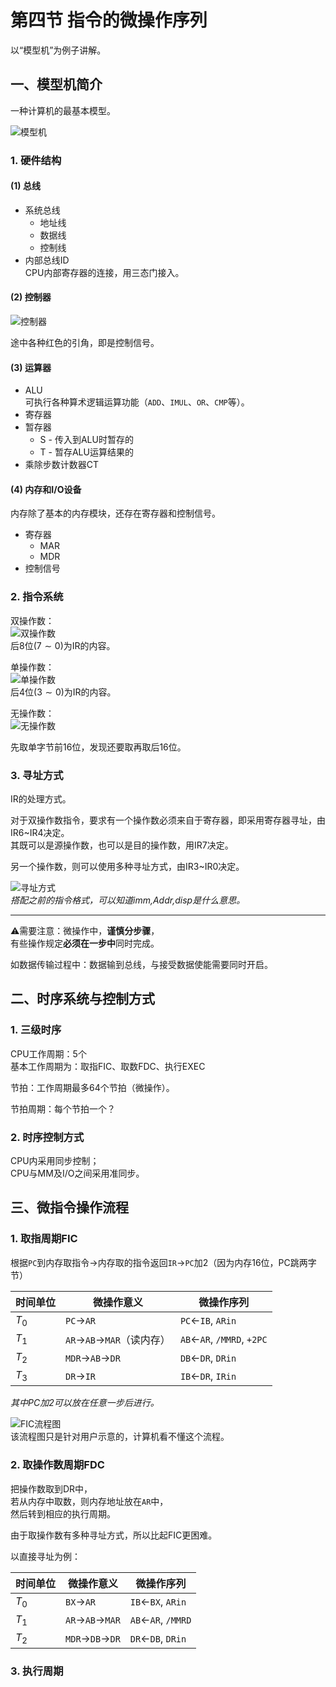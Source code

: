 # 第四节 指令的微操作序列

以“模型机”为例子讲解。

## 一、模型机简介

一种计算机的最基本模型。

![模型机](images/6.3-CPU-4--05-09_10-11-58.png)  

### 1. 硬件结构

#### (1) 总线

* 系统总线
  * 地址线
  * 数据线
  * 控制线
* 内部总线ID  
  CPU内部寄存器的连接，用三态门接入。

#### (2) 控制器

![控制器](images/6.3-CPU-4--05-09_10-13-20.png)  

途中各种红色的引角，即是控制信号。

#### (3) 运算器

* ALU  
  可执行各种算术逻辑运算功能（`ADD`、`IMUL`、`OR`、`CMP`等）。
* 寄存器
* 暂存器
  * S - 传入到ALU时暂存的
  * T - 暂存ALU运算结果的
* 乘除步数计数器CT

#### (4) 内存和I/O设备

内存除了基本的内存模块，还存在寄存器和控制信号。

* 寄存器
  * MAR
  * MDR
* 控制信号

### 2. 指令系统

双操作数：  
![双操作数](images/6.3-CPU-4--05-09_10-33-42.png)  
后8位($7\sim0$)为IR的内容。

单操作数：  
![单操作数](images/6.3-CPU-4--05-09_10-34-34.png)  
后4位($3\sim0$)为IR的内容。

无操作数：  
![无操作数](images/6.3-CPU-4--05-09_10-35-19.png)

先取单字节前16位，发现还要取再取后16位。

### 3. 寻址方式

IR的处理方式。

对于双操作数指令，要求有一个操作数必须来自于寄存器，即采用寄存器寻址，由IR6~IR4决定。  
其既可以是源操作数，也可以是目的操作数，用IR7决定。

另一个操作数，则可以使用多种寻址方式，由IR3~IR0决定。

![寻址方式](images/6.3-CPU-4--05-09_10-38-56.png)  
*搭配之前的指令格式，可以知道imm,Addr,disp是什么意思。*

---

⚠需要注意：微操作中，**谨慎分步骤**，  
有些操作规定**必须在一步中**同时完成。

如数据传输过程中：数据输到总线，与接受数据使能需要同时开启。

## 二、时序系统与控制方式

### 1. 三级时序

CPU工作周期：5个  
基本工作周期为：取指FIC、取数FDC、执行EXEC

节拍：工作周期最多64个节拍（微操作）。

节拍周期：每个节拍一个？

### 2. 时序控制方式

CPU内采用同步控制；  
CPU与MM及I/O之间采用准同步。

## 三、微指令操作流程

### 1. 取指周期FIC

根据`PC`到内存取指令→内存取的指令返回`IR`→`PC`加2（因为内存16位，PC跳两字节）

| 时间单位 | 微操作意义                | 微操作序列                 |
| -------- | ------------------------- | -------------------------- |
| $T_0$    | `PC`→`AR`                 | `PC`←`IB`, `ARin`          |
| $T_1$    | `AR`→`AB`→`MAR`（读内存） | `AB`←`AR`, `/MMRD`, `+2PC` |
| $T_2$    | `MDR`→`AB`→`DR`           | `DB`←`DR`, `DRin`          |
| $T_3$    | `DR`→`IR`                 | `IB`←`DR`, `IRin`          |

*其中PC加2可以放在任意一步后进行。*

![FIC流程图](images/6.3-CPU-4--05-12_09-04-49.png)  
该流程图只是针对用户示意的，计算机看不懂这个流程。

### 2. 取操作数周期FDC

把操作数取到DR中，  
若从内存中取数，则内存地址放在`AR`中，  
然后转到相应的执行周期。

由于取操作数有多种寻址方式，所以比起FIC更困难。

以直接寻址为例：

| 时间单位 | 微操作意义      | 微操作序列         |
| -------- | --------------- | ------------------ |
| $T_0$    | `BX`→`AR`       | `IB`←`BX`, `ARin`  |
| $T_1$    | `AR`→`AB`→`MAR` | `AB`←`AR`, `/MMRD` |
| $T_2$    | `MDR`→`DB`→`DR` | `DR`←`DB`, `DRin`  |

### 3. 执行周期
